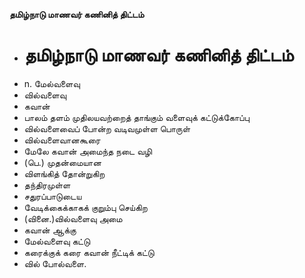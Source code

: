 **தமிழ்நாடு மாணவர் கணினித் திட்டம்**
- # தமிழ்நாடு மாணவர் கணினித் திட்டம்
- n. மேல்வளைவு
- வில்வளைவு
- கவான்
- பாலம் தளம் முதிலயவற்றைத் தாங்கும் வளைவுக் கட்டுக்கோப்பு
- வில்வளைவைப் போன்ற வடிவமுள்ள பொருள்
- வில்வளைவானகூரை
- மேலே கவான் அமைந்த  நடை வழி
- (பெ.) முதன்மையான
- விளங்கித் தோன்றுகிற
- தந்திரமுள்ள
- சதுரப்பாடுடைய
- வேடிக்கைக்காகக் குறும்பு செய்கிற
- (வினை.)வில்வளைவு அமை
- கவான் ஆக்கு
- மேல்வளைவு கட்டு
- கரைக்குக் கரை கவான் நீட்டிக் கட்டு
- வில் போல்வளை.

